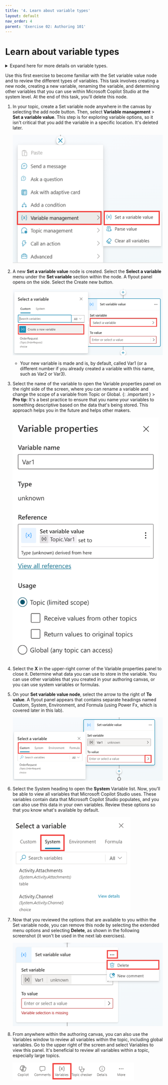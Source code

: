 ```yaml
---
title: '4. Learn about variable types'
layout: default
nav_order: 4
parent: 'Exercise 02: Authoring 101'
---
```


# Learn about variable types

<details>
<summary>Expand here for more details on variable types.</summary>

Variables let you save responses from your end-users to help guide the conversation (such as determining whether to provide different instructions for returns based on the purchase price of the item). And you can use them directly in the conversational response from the copilot (for example, "I can help you return your {Topic.ProductName}").


By default, you can only use a variable's value in the topic where the variable is created. However, if you want the copilot to reference the same value across other topics, you can choose to make it a global variable (you might know this concept from other applications). Basically, when the conversation moves to a different topic, the copilot can remember and use variable values that have been filled in from previous topics in the conversation. In Microsoft Copilot Studio, you can set up variables by using Power Fx formulas and functions and outside of a Question node by using the Set a Variable value node.

Different types of variables in Microsoft Copilot Studio include:

•	**System** – These variables are normally populated with system data. System variables aren't user-made and are part of the platform. For example, if your copilot requires end-user authentication, system variables may include user ID, email, first name, etc. You can access system variables in the authoring canvas from the variable selection, under System.

•	**Topic** – These variables are user-made from either topic Inputs, the Set a Variable Value node, the Question node or as the output of other nodes or actions (e.g., cloud flows, HTTP requests, connectors, custom prompts, plugin actions, etc.). These variables are by default limited in scope and available only in the topic that's being created and no other topics. Two options are available to expand this scope for topic variables if they can receive values from other topics and return values to other topics. With these options set, a topic variable is no longer limited to only being used in the topic, but other topics can use it. You can access Topic variables in the authoring canvas from the variable selection, under Custom.

•	**Global** – These variables are user-made and are available from any topic, and they're a good way to store data that multiple topics use to help the conversation, regardless of how many topics are triggered within it. If you embed your copilot in a website or application, you can pass context data (e.g., current page, user language, etc.) as global variables to your copilot, if these are configured to accept external sources to set values for them. You can access Global variables in the authoring canvas from the variable selection, under Custom.


You can use variables in several places, including the Questions, Conditions, and Set Variable Value nodes. The variable can be a custom value that uses Power Fx, a user-entered value, a response from a question, or system variable values.

</details>


Use this first exercise to become familiar with the Set variable value node and to review the different types of variables. This task involves creating a new node, creating a new variable, renaming the variable, and determining other variables that you can use within Microsoft Copilot Studio at the system level. At the end of this task, you'll delete this node.

1.	In your topic, create a Set variable node anywhere in the canvas by selecting the add node button. Then, select **Variable management** > **Set a variable value**. This step is for exploring variable options, so it isn't critical that you add the variable in a specific location. It's deleted later.

 	![A screenshot of a computer Description automatically generated](../../media/0aa38d34a1ea4598a0ee025030af1fea.png "A screenshot of a computer Description automatically generated")

2.	A new **Set a variable value** node is created. Select the **Select a variable** menu under the **Set variable** section within the node. A flyout panel opens on the side. Select the Create new button.

 	![A screenshot of a computer Description automatically generated](../../media/45b0ae8f95215fb5f284ba1c616d9a8f.png "A screenshot of a computer Description automatically generated")

	- Your new variable is made and is, by default, called Var1 (or a different number if you already created a variable with this name, such as Var2 or Var3).
 	
	 
4.	 Select the name of the variable to open the Variable properties panel on the right side of the screen, where you can rename a variable and change the scope of a variable from Topic or Global.
   	 {: .important }
    	 > **Pro tip**: It's a best practice to ensure that you name your variables to something descriptive based on the data that's being stored. This approach helps you in the future and helps other makers.

   	 ![A screenshot of a computer Description automatically generated](../../media/d7cf8c7eaf24c149de7dd76c6f780640.png "A screenshot of a computer Description automatically generated")

1.	Select the **X** in the upper-right corner of the Variable properties panel to close it. Determine what data you can use to store in the variable. You can use other variables that you created in your authoring canvas, or you can use system variables or formulas. 

1.	On your **Set variable value node**, select the arrow to the right of **To value**. A flyout panel appears that contains separate headings named Custom, System, Environment, and Formula (using Power Fx, which is covered later in this lab).
   
 	![A screenshot of a computer Description automatically generated](../../media/af35b15c4f920db8bf951802d2c62762.png "A screenshot of a computer Description automatically generated")

3.	Select the System heading to open the **System** Variable list. Now, you'll be able to view all variables that Microsoft Copilot Studio uses. These variables contain data that Microsoft Copilot Studio populates, and you can also use this data in your own variables. Review these options so that you know what's available by default.

	![A screenshot of a computer Description automatically generated](../../media/efaec09415c2369779e2c4fad163c45f.png "A screenshot of a computer Description automatically generated")

5.	Now that you reviewed the options that are available to you within the Set variable node, you can remove this node by selecting the extended menu options and selecting **Delete**, as shown in the following screenshot (it won't be used in the next lab exercises).

	![A screenshot of a computer Description automatically generated](../../media/62c69303bc3a263a06b1d70641809e26.png "A screenshot of a computer Description automatically generated")

7.	From anywhere within the authoring canvas, you can also use the Variables window to review all variables within the topic, including global variables. Go to the upper right of the screen and select Variables to view this panel. It's beneficial to review all variables within a topic, especially large topics.

	![A red square with black text and a red rectangle with a person's head Description automatically generated](../../media/da7a9aa8d9b938db9cd018162e75074f.png "A red square with black text and a red rectangle with a person's head Description automatically generated")
